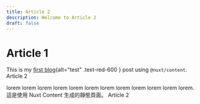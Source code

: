 ```yaml
---
title: Article 2
description: Welcome to Article 2
draft: false
---
```


# Article 1

This is my [first blog](#link){alt="test" .text-red-600 } post using `@nuxt/content`. Article 2

<!-- more -->

lorem lorem lorem lorem lorem lorem lorem lorem lorem lorem lorem lorem.
這是使用 Nuxt Content 生成的靜態頁面。 Article 2
